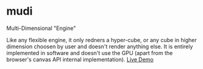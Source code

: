 # mudi
Multi-Dimensional "Engine"

Like any flexible engine, it only redners a hyper-cube, or any cube in higher dimension choosen by user and doesn't render anything else. It is entirely implemented in software and doesn't use the GPU (apart from the browser's canvas API internal implementation).
[Live Demo](https://angramme.github.io/mudi/)
